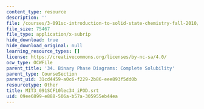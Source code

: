 ```yaml
---
content_type: resource
description: ''
file: /courses/3-091sc-introduction-to-solid-state-chemistry-fall-2010/09ee6899e888506ab57a305955eb44ea_MIT3_091SCF10lec34_iPOD.vtt
file_size: 75467
file_type: application/x-subrip
hide_download: true
hide_download_original: null
learning_resource_types: []
license: https://creativecommons.org/licenses/by-nc-sa/4.0/
ocw_type: OCWFile
parent_title: '34. Binary Phase Diagrams: Complete Solubility'
parent_type: CourseSection
parent_uid: 31cd4459-a0c6-f229-2b86-eee893f5dd0b
resourcetype: Other
title: MIT3_091SCF10lec34_iPOD.srt
uid: 09ee6899-e888-506a-b57a-305955eb44ea
---
```

